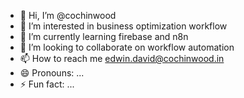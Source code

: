 - 👋 Hi, I’m @cochinwood
- 👀 I’m interested in business optimization workflow
- 🌱 I’m currently learning firebase and n8n
- 💞️ I’m looking to collaborate on workflow automation
- 📫 How to reach me edwin.david@cochinwood.in
- 😄 Pronouns: ...
- ⚡ Fun fact: ...

<!---
cochinwood/cochinwood is a ✨ special ✨ repository because its `README.md` (this file) appears on your GitHub profile.
You can click the Preview link to take a look at your changes.
--->
